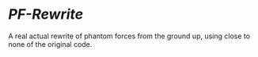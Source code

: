 # *PF-Rewrite*

A real actual rewrite of phantom forces from the ground up, using close to none of the original code.
